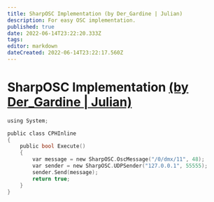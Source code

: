 ```yaml
---
title: SharpOSC Implementation (by Der_Gardine | Julian)
description: For easy OSC implementation.
published: true
date: 2022-06-14T23:22:20.333Z
tags: 
editor: markdown
dateCreated: 2022-06-14T23:22:17.560Z
---
```


# SharpOSC Implementation [(by Der_Gardine | Julian)](https://www.twitch.tv/der_gardine)
```c
using System;

public class CPHInline
{
	public bool Execute()
	{
		var message = new SharpOSC.OscMessage("/0/dmx/11", 48);
		var sender = new SharpOSC.UDPSender("127.0.0.1", 55555);
		sender.Send(message);
		return true;
	}
}
```